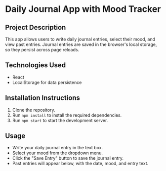 # Daily Journal App with Mood Tracker

## Project Description
This app allows users to write daily journal entries, select their mood, and view past entries. Journal entries are saved in the browser's local storage, so they persist across page reloads.

## Technologies Used
- React
- LocalStorage for data persistence

## Installation Instructions
1. Clone the repository.
2. Run `npm install` to install the required dependencies.
3. Run `npm start` to start the development server.

## Usage
- Write your daily journal entry in the text box.
- Select your mood from the dropdown menu.
- Click the "Save Entry" button to save the journal entry.
- Past entries will appear below, with the date, mood, and entry text.
